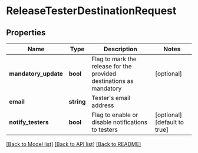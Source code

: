 # ReleaseTesterDestinationRequest

## Properties
Name | Type | Description | Notes
------------ | ------------- | ------------- | -------------
**mandatory_update** | **bool** | Flag to mark the release for the provided destinations as mandatory | [optional] 
**email** | **string** | Tester&#39;s email address | 
**notify_testers** | **bool** | Flag to enable or disable notifications to testers | [optional] [default to true]

[[Back to Model list]](../README.md#documentation-for-models) [[Back to API list]](../README.md#documentation-for-api-endpoints) [[Back to README]](../README.md)



